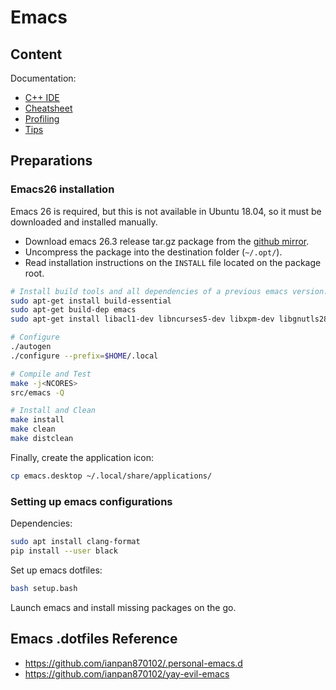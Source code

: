 # Emacs

## Content

Documentation:
- [C++ IDE](doc/cpp_ide.md)
- [Cheatsheet](doc/cheatsheet.md)
- [Profiling](doc/profiling.md)
- [Tips](doc/tips.md)

## Preparations

### Emacs26 installation 

Emacs 26 is required, but this is not available in Ubuntu 18.04, so it must be downloaded and installed manually.
- Download emacs 26.3 release tar.gz package from the [github mirror](https://github.com/emacs-mirror/emacs/releases).
- Uncompress the package into the destination folder (`~/.opt/`).
- Read installation instructions on the `INSTALL` file located on the package root.

```bash
# Install build tools and all dependencies of a previous emacs version:
sudo apt-get install build-essential
sudo apt-get build-dep emacs
sudo apt-get install libacl1-dev libncurses5-dev libxpm-dev libgnutls28-dev textinfo gsfonts-x11

# Configure
./autogen
./configure --prefix=$HOME/.local

# Compile and Test
make -j<NCORES>
src/emacs -Q

# Install and Clean
make install
make clean
make distclean
```

Finally, create the application icon:
```bash
cp emacs.desktop ~/.local/share/applications/
```

### Setting up emacs configurations

Dependencies:
```bash
sudo apt install clang-format
pip install --user black
```

Set up emacs dotfiles:
```bash
bash setup.bash
```

Launch emacs and install missing packages on the go.


## Emacs .dotfiles Reference

- https://github.com/ianpan870102/.personal-emacs.d
- https://github.com/ianpan870102/yay-evil-emacs
